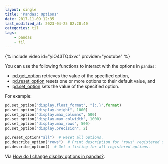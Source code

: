 ```yaml
---
layout: single
title: 'Pandas: Options'
date: 2017-11-09 12:35
last_modified_at: 2023-04-25 02:20:40
categories: til
tags:
    - pandas
    - til
---
```


{% include video id="yiO43TQ4xvc" provider="youtube" %}

You can use the following functions to interact with the options in `pandas`:

-   [pd.get_option](http://pandas.pydata.org/pandas-docs/stable/generated/pandas.get_option.html)
    retrieves the value of the specified option,
-   [pd.reset_option](http://pandas.pydata.org/pandas-docs/stable/generated/pandas.reset_option.html)
    resets one or more options to their default value, and
-   [pd.set_option](http://pandas.pydata.org/pandas-docs/stable/generated/pandas.set_option.html)
    sets the value of the specified option.

For example:

```python
pd.set_option("display.float_format", "{:,}".format)
pd.set_option("display.height", 1000)
pd.set_option("display.max_columns", 500)
pd.set_option("display.max_colwidth", 1000)
pd.set_option("display.max_rows", 500)
pd.set_option("display.precision", 2)

pd.reset_option("all")  # Reset all options.
pd.describe_option("rows")  # Print description for 'rows' registered option.
pd.describe_option()  # Get a listing for all registered options.
```

Via [How do I change display options in pandas?](https://www.youtube.com/watch?v=yiO43TQ4xvc).
